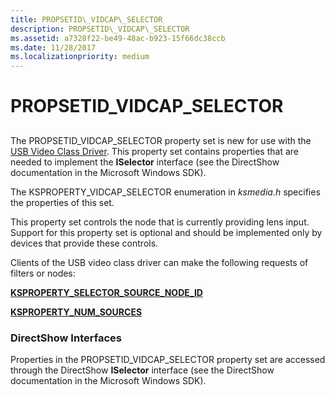 ```yaml
---
title: PROPSETID\_VIDCAP\_SELECTOR
description: PROPSETID\_VIDCAP\_SELECTOR
ms.assetid: a7328f22-be49-48ac-b923-15f66dc38ccb
ms.date: 11/28/2017
ms.localizationpriority: medium
---
```


# PROPSETID\_VIDCAP\_SELECTOR


## <span id="ddk_propsetid_vidcap_selector_ks"></span><span id="DDK_PROPSETID_VIDCAP_SELECTOR_KS"></span>


The PROPSETID\_VIDCAP\_SELECTOR property set is new for use with the [USB Video Class Driver](./usb-video-class-driver.md). This property set contains properties that are needed to implement the **ISelector** interface (see the DirectShow documentation in the Microsoft Windows SDK).

The KSPROPERTY\_VIDCAP\_SELECTOR enumeration in *ksmedia.h* specifies the properties of this set.

This property set controls the node that is currently providing lens input. Support for this property set is optional and should be implemented only by devices that provide these controls.

Clients of the USB video class driver can make the following requests of filters or nodes:

[**KSPROPERTY\_SELECTOR\_SOURCE\_NODE\_ID**](ksproperty-selector-source-node-id.md)

[**KSPROPERTY\_NUM\_SOURCES**](ksproperty-num-sources.md)

### <span id="directshow_interfaces"></span><span id="DIRECTSHOW_INTERFACES"></span>DirectShow Interfaces

Properties in the PROPSETID\_VIDCAP\_SELECTOR property set are accessed through the DirectShow **ISelector** interface (see the DirectShow documentation in the Microsoft Windows SDK).

 

